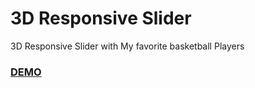# 3D Responsive Slider

3D Responsive Slider with My favorite basketball Players

### [DEMO](https://johamsmc.github.io/html-3dResponsiveSlider/index.html)


